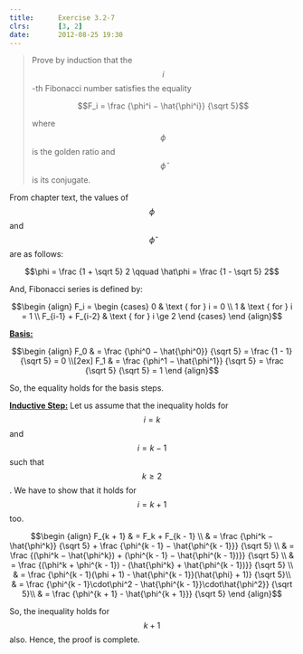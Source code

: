```yaml
---
title:      Exercise 3.2-7
clrs:       [3, 2]
date:       2012-08-25 19:30
---
```


>Prove by induction that the $$i$$-th Fibonacci number satisfies the equality
>
>$$F_i = \frac {\phi^i − \hat{\phi^i}} {\sqrt 5}$$
>
>where $$\phi$$ is the golden ratio and $$\hat\phi$$ is its conjugate.

From chapter text, the values of $$\phi$$ and $$\hat\phi$$ are as follows:

$$\phi = \frac {1 + \sqrt 5} 2 \qquad \hat\phi = \frac {1 - \sqrt 5} 2$$

And, Fibonacci series is defined by:

$$\begin {align}
F_i = \begin {cases}
    0 & \text { for } i = 0 \\
    1 & \text { for } i = 1 \\
    F_{i-1} + F_{i-2} & \text { for } i \ge 2
\end {cases} \end {align}$$

<u><b>Basis:</b></u>

$$\begin {align}
F_0 & = \frac {\phi^0 − \hat{\phi^0}} {\sqrt 5} = \frac {1 - 1} {\sqrt 5} = 0 \\[2ex]
F_1 & = \frac {\phi^1 − \hat{\phi^1}} {\sqrt 5} = \frac {\sqrt 5} {\sqrt 5} = 1
\end {align}$$

So, the equality holds for the basis steps.

<u><b>Inductive Step:</b></u>
Let us assume that the inequality holds for $$i = k$$ and $$i = k - 1$$ such that $$k \ge 2$$. We have to show that it holds for $$i = k + 1$$ too.

$$\begin {align}
F_{k + 1} & = F_k + F_{k - 1} \\
          & = \frac {\phi^k − \hat{\phi^k}} {\sqrt 5} + \frac {\phi^{k - 1} − \hat{\phi^{k - 1}}} {\sqrt 5} \\
          & = \frac {(\phi^k − \hat{\phi^k}) + (\phi^{k - 1} − \hat{\phi^{k - 1})}} {\sqrt 5} \\
          & = \frac {(\phi^k + \phi^{k - 1}) - (\hat{\phi^k} + \hat{\phi^{k - 1})}} {\sqrt 5} \\
          & = \frac {\phi^{k - 1}(\phi + 1) - \hat{\phi^{k - 1}}(\hat{\phi} + 1)} {\sqrt 5}\\
          & = \frac {\phi^{k - 1}\cdot\phi^2 - \hat{\phi^{k - 1}}\cdot\hat{\phi^2}} {\sqrt 5}\\
          & = \frac {\phi^{k + 1} - \hat{\phi^{k + 1}}} {\sqrt 5}
\end {align}$$

So, the inequality holds for $$k + 1$$ also.
Hence, the proof is complete.
